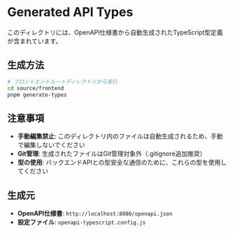 # Generated API Types

このディレクトリには、OpenAPI仕様書から自動生成されたTypeScript型定義が含まれています。

## 生成方法

```bash
# フロントエンドルートディレクトリから実行
cd source/frontend
pnpm generate-types
```

## 注意事項

- **手動編集禁止**: このディレクトリ内のファイルは自動生成されるため、手動で編集しないでください
- **Git管理**: 生成されたファイルはGit管理対象外（.gitignore追加推奨）
- **型の使用**: バックエンドAPIとの型安全な通信のために、これらの型を使用してください

## 生成元

- **OpenAPI仕様書**: `http://localhost:8080/openapi.json`
- **設定ファイル**: `openapi-typescript.config.js`
